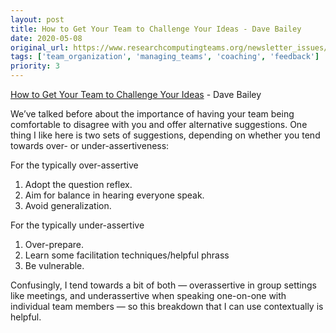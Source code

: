 ```yaml
---
layout: post
title: How to Get Your Team to Challenge Your Ideas - Dave Bailey
date: 2020-05-08
original_url: https://www.researchcomputingteams.org/newsletter_issues/0023
tags: ['team_organization', 'managing_teams', 'coaching', 'feedback']
priority: 3
---
```


<!-- markdownlint-disable MD033 -->
<!-- markdownlint-disable MD041 -->
<!-- markdownlint-disable MD049 -->

[How to Get Your Team to Challenge Your Ideas](https://medium.dave-bailey.com/how-to-get-your-team-to-speak-up-4d403bfc10c9) - Dave Bailey

We’ve talked before about the importance of having your team being comfortable to disagree with you and offer alternative suggestions.  One thing I like here is two sets of suggestions, depending on whether you tend towards over- or under-assertiveness:

For the typically over-assertive

1. Adopt the question reflex.
2. Aim for balance in hearing everyone speak.
3. Avoid generalization.

For the typically under-assertive

1. Over-prepare.
2. Learn some facilitation techniques/helpful phrass
3. Be vulnerable.

Confusingly, I tend towards a bit of both — overassertive in group settings like meetings, and underassertive when speaking one-on-one with individual team members — so this breakdown that I can use contextually is helpful.

